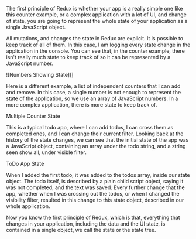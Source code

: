 The first principle of Redux is whether your app is a really simple one like this counter example, or a complex application with a lot of UI, and change of state, you are going to represent the whole state of your application as a single JavaScript object.

All mutations, and changes the state in Redux are explicit. It is possible to keep track of all of them. In this case, I am logging every state change in the application in the console. You can see that, in the counter example, there isn't really much state to keep track of so it can be represented by a JavaScript number.

![Numbers Showing State][]

Here is a different example, a list of independent counters that I can add and remove. In this case, a single number is not enough to represent the state of the application, so we use an array of JavaScript numbers. In a more complex application, there is more state to keep track of.

Multiple Counter State

This is a typical todo app, where I can add todos, I can cross them as completed ones, and I can change their current filter. Looking back at the history of the state changes, we can see that the initial state of the app was a JavaScript object, containing an array under the todo string, and a string seen show all, under visible filter.

ToDo App State

When I added the first todo, it was added to the todos array, inside our state object. The todo itself, is described by a plain child script object, saying it was not completed, and the text was saved. Every further change that the app, whether when I was crossing out the todos, or when I changed the visibility filter, resulted in this change to this state object, described in our whole application.

Now you know the first principle of Redux, which is that, everything that changes in your application, including the data and the UI state, is contained in a single object, we call the state or the state tree.
